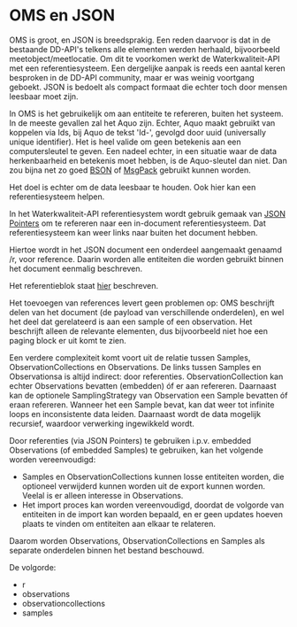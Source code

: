 # OMS en JSON

OMS is groot, en JSON is breedsprakig. Een reden daarvoor is dat in de bestaande DD-API's telkens alle elementen werden herhaald, bijvoorbeeld meetobject/meetlocatie.
Om dit te voorkomen werkt de Waterkwaliteit-API met een referentiesysteem.
Een dergelijke aanpak is reeds een aantal keren besproken in de DD-API community, maar er was weinig voortgang geboekt.
JSON is bedoelt als compact formaat die echter toch door mensen leesbaar moet zijn.

In OMS is het gebruikelijk om aan entiteite te refereren, buiten het systeem.
In de meeste gevallen zal het Aquo zijn. Echter, Aquo maakt gebruikt van koppelen via Ids, bij Aquo de tekst 'Id-', gevolgd door uuid (universally unique identifier). Het is heel valide om geen betekenis aan een computersleutel te geven. Een nadeel echter, in een situatie waar de data herkenbaarheid en betekenis moet hebben, is de Aquo-sleutel dan niet.
Dan zou bijna net zo goed [BSON](https://bsonspec.org/) of [MsgPack](https://msgpack.org/) gebruikt kunnen worden.

Het doel is echter om de data leesbaar te houden. Ook hier kan een referentiesysteem helpen.

In het Waterkwaliteit-API referentiesystem wordt gebruik gemaak van [JSON Pointers](https://www.rfc-editor.org/rfc/rfc6901.html) om te refereren naar een in-document referentiesysteem.
Dat referentiesysteem kan weer links naar buiten het document hebben.

Hiertoe wordt in het JSON document een onderdeel aangemaakt genaamd /r, voor reference.
Daarin worden alle entiteiten die worden gebruikt binnen het document eenmalig beschreven.

Het referentieblok staat [hier](referentieblok.md) beschreven.

Het toevoegen van references levert geen problemen op: OMS beschrijft delen van het document (de payload van verschillende onderdelen), en wel het deel dat gerelateerd is aan een sample of een observation. Het beschrijft alleen de relevante elementen, dus bijvoorbeeld niet hoe een paging block er uit komt te zien.

Een verdere complexiteit komt voort uit de relatie tussen Samples, ObservationCollections en Observations.
De links tussen Samples en Observationsa is altijd indirect: door referenties.
ObservationCollection kan echter Observations bevatten (embedden) óf er aan refereren.
Daarnaast kan de optionele SamplingStrategy van Observation een Sample bevatten óf eraan refereren. Wanneer het een Sample bevat, kan dat weer tot infinite loops en inconsistente data leiden. Daarnaast wordt de data mogelijk recursief, waardoor verwerking ingewikkeld wordt.

Door referenties (via JSON Pointers) te gebruiken i.p.v. embedded Observations (of embedded Samples) te gebruiken, kan het volgende worden vereenvoudigd:

- Samples en ObservationCollections kunnen losse entiteiten worden, die optioneel verwijderd kunnen worden uit de export kunnen worden. Veelal is er alleen interesse in Observations.
- Het import proces kan worden vereenvoudigd, doordat de volgorde van entiteiten in de import kan worden bepaald, en er geen updates hoeven plaats te vinden om entiteiten aan elkaar te relateren.

Daarom worden Observations, ObservationCollections en Samples als separate onderdelen binnen het bestand beschouwd.

De volgorde:

- r
- observations
- observationcollections
- samples
